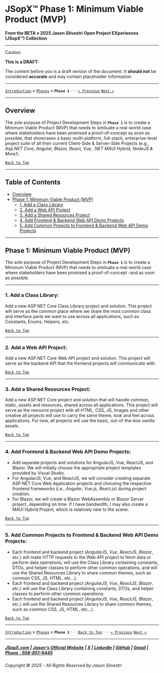 # JSopX™ Phase 1: Minimum Viable Product (MVP)


**From the ﻿BETA v 2025 Jason Silvestri Open Project EXperiences (JSopX™) Collection**

---


> [!CAUTION]
> **This is a DRAFT:**
> 
> The content before you is a draft version of the document. It **should not** be considered **accurate** and may contain placeholder information.
>

---

[`Introduction`](../Introduction/) » [`Phases`](./ReadMe.md) » **`Phase 1`**   · · · [`« Previous`](./ReadMe.md) [`Next »`](./Phase-2.md)

---

## **Overview**

The sole purpose of Project Development Steps in **`Phase 1`** is to create a Minimum Viable Product (MVP) that needs to similuate a real-world case where stakeholders have been promised a proof-of-concept as soon as possible, that showcases a basic multi-platform, full-stack, enterprise-level project suite of all their current Client-Side & Server-Side Projects (e.g., _Asp.NET Core, Angular, Blazor, React, Vue, .NET MAUI Hybrid, NodeJS & More!_). 

[`Back to Top`](#table-of-contents)

---

## Table of Contents

  - [Overview](#overview)
  - [Phase 1: Minimum Viable Product (MVP)](#phase-1-minimum-viable-product-mvp)
    - [1. Add a Class Library](#1-add-a-class-library)
    - [2. Add a Web API Project](#2-add-a-web-api-project)
    - [3. Add a Shared Resources Project](#3-add-a-shared-resources-project)
    - [4. Add Frontend & Backend Web API Demo Projects](#4-add-frontend--backend-web-api-demo-projects)
    - [5. Add Common Projects to Frontend & Backend Web API Demo Projects](#5-add-common-projects-to-frontend--backend-web-api-demo-projects)

---

## **Phase 1: Minimum Viable Product (MVP)**

The sole purpose of Project Development Steps in **`Phase 1`** is to create a Minimum Viable Product (MVP) that needs to similuate a real-world case where stakeholders have been promised a proof-of-concept -and  as soon as possible.

---

### 1. **Add a Class Library**: 

Add a new ASP.NET Core Class Library project and solution. This project will serve as the common place where we share the most common class and interface parts we want to use across all applications, such as Constants, Enums, Helpers, etc.
   
[`Back to Top`](#table-of-contents)

---

### 2. **Add a Web API Project**: 

Add a new ASP.NET Core Web API project and solution. This project will serve as the backend API that the frontend projects will communicate with.

[`Back to Top`](#table-of-contents)

---

### 3. **Add a Shared Resources Project**: 

Add a new ASP.NET Core project and solution that will handle common, static, assets and resources, shared across all applications. This project will serve as the resource project with all HTML, CSS, JS, Images and other creative all projects will use to carry the same theme, look and feel across applications. For now, all projects will use the basic, out-of-the-box vanilla assets.

[`Back to Top`](#table-of-contents)

---

### 4. **Add Frontend & Backend Web API Demo Projects**:

   - Add separate projects and solutions for AngularJS, Vue, ReactJS, and Blazor. We will initially choose the appropriate project templates provided by Visual Studio.
   - For AngularJS, Vue, and ReactJS, we will consider creating separate ASP.NET Core Web Application projects and choosing the respective frontend frameworks (i.e., _Angular_, _Vue.js_, _React.js_) during project creation.
   - For Blazor, we will create a Blazor WebAssembly or Blazor Server project, depending on time. If I have bandwidth, I may also create a MAUI Hybrid Project, which is relatively new to the scene.

[`Back to Top`](#table-of-contents)

---

### 5. **Add Common Projects to Frontend & Backend Web API Demo Projects**:
   - Each frontend and backend project (_AngularJS_, _Vue_, _ReactJS_, _Blazor_, etc.) will make HTTP requests to the Web API project to fetch data or perform data operations, will use the Class Library containing constants, DTOs, and helper classes to perform other common operations, and will use the Shared Resources Library to share common themes, such as common CSS, JS, HTML. etc...).
   - Each frontend and backend project (_AngularJS_, _Vue_, _ReactJS_, _Blazor_, etc.) will use the Class Library containing constants, DTOs, and helper classes to perform other common operations. 
   - Each frontend and backend project (_AngularJS_, _Vue_, _ReactJS_, _Blazor_, etc.) will use the Shared Resources Library to share common themes, such as common CSS, JS, HTML. etc...).

[`Back to Top`](#table-of-contents)

---

[`Introduction`](../Introduction/) » [`Phases`](./ReadMe.md) » **`Phase 1`**  · · ·  [`Back to Top`](#table-of-contents) · · · [`« Previous`](./ReadMe.md) [`Next »`](./Phase-2.md)

---

##### [JSopX.com](https://www.jsopx.com/) | [Jason's Official Website](https://www.jsilvestri.com/) | [X](https://www.x.com/JasonSilvestri) | [LinkedIn](http://www.linkedin.com/in/JasonSilvestri) | [GitHub](https://github.com/JasonSilvestri) | [Gmail](mailto:therealjasonsilvestri@gmail.com) | [Phone : 508-851-9445](phoneto:508-851-9445)

###### Copyright © 2025 - All Rights Reserved by Jason Silvestri

